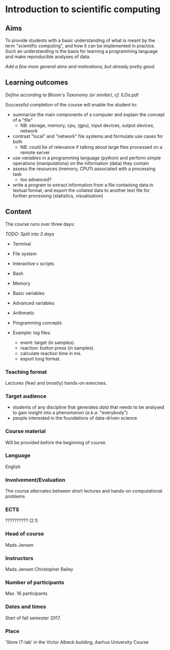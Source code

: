 # Introduction to scientific computing #

## Aims ##
To provide students with a basic understanding of what is meant by the term "scientific computing", and how it can be implemented in practice.  Such an understanding is the basis for learning a programming language and make reproducible analyses of data.

_Add a few more general aims and motivations, but already pretty good._

## Learning outcomes ##

_Define according to Bloom's Taxonomy (or similar)_, _cf._ ILOs.pdf

Successful completion of the course will enable the student to:

* summarize the main components of a computer and explain the concept of a "file"
    * NB: storage, memory, cpu, (gpu), input devices, output devices, network
* contrast "local" and "network" file systems and formulate use cases for both
    * NB: could be of relevance if talking about large files processed on a remote server 
* use _variables_ in a programming language (python) and perform simple operations (manipulations) on the information (data) they contain
* assess the resources (memory, CPU?) associated with a processing task
    * too advanced?
* write a program to extract information from a file containing data in textual format, and export the collated data to another text file for further processing (statistics, visualisation)

## Content ##

The course runs over three days:

_TODO: Split into 3 days_

* Terminal
* File system
* Interactive v scripts
* Bash
* Memory
* Basic variables
* Advanced variables
* Arithmetic
* Programming concepts

* Example: log files:
    * event: target (in samples).
    * reaction: button press (in samples).
    * calculate reaction time in ms.
    * export long format.


### Teaching format ###

Lectures (few) and (mostly) hands-on exercises.

### Target audience ###

* students of any discipline that generates _data_ that needs to be analysed to gain insight into a phenomenon (_a.k.a._ "everybody")
* people interested in the foundations of data-driven science

### Course material ###

Will be provided before the beginning of course.

### Language

English

### Involvement/Evaluation ###

The course alternates between short lectures and hands-on computational problems

### ECTS ###
?????????? (2.1)

### Head of course ###
Mads Jensen

### Instructors ###
Mads Jensen
Christopher Bailey

### Number of participants ###
Max. 16 participants

### Dates and times ### 
Start of fall semester 2017.

### Place ###

'Store IT-lab' in the Victor Albeck building, Aarhus University Course




